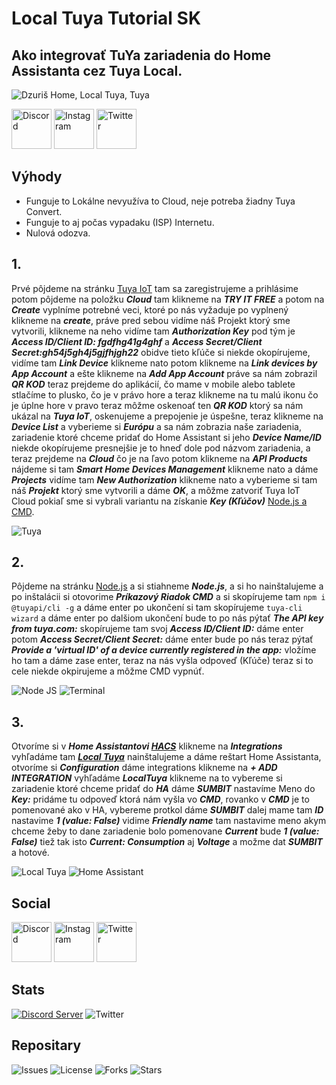 # Local Tuya Tutorial SK

## Ako integrovať TuYa zariadenia do Home Assistanta cez Tuya Local.

![Dzuriš Home, Local Tuya, Tuya](https://github.com/DzurisHome/LocalTuya/blob/main/0.1.jpg)

[<img src='https://img.icons8.com/nolan/64/discord-logo.png' alt='Discord' height='64'>](https://discord.gg/wpg5aAx) [<img src='https://img.icons8.com/nolan/64/instagram-new.png' alt='Instagram' height='64'>](https://instagram.com/milandzuris) [<img src='https://img.icons8.com/nolan/64/twitter.png' alt='Twitter' height='64'>](https://twitter.com/DzurisHome)

## Výhody
- Funguje to Lokálne nevyužíva to Cloud, neje potreba žiadny Tuya Convert.
- Funguje to aj počas vypadaku (ISP) Internetu.
- Nulová odozva.

## 1.
Prvé pôjdeme na stránku [Tuya IoT](https://iot.tuya.com/ "Tuya IoT") tam sa zaregistrujeme a prihlásime potom pôjdeme na položku *****Cloud***** tam klikneme na *****TRY IT FREE***** a potom na *****Create***** vyplníme potrebné veci, ktoré po nás vyžaduje po vyplnený klikneme na *****create*****, práve pred sebou vidíme náš Projekt ktorý sme vytvorili, klikneme na neho vidíme tam *****Authorization Key***** pod tým je *****Access ID/Client ID: fgdfhg41g4ghf***** a *****Access Secret/Client Secret:gh54j5gh4j5gjfhjgh22***** obidve tieto kľúče si niekde okopírujeme, vidíme tam *****Link Device***** klikneme nato potom klikneme na *****Link devices by App Account***** a ešte klikneme na *****Add App Account***** práve sa nám zobrazil *****QR KOD***** teraz prejdeme do aplikácií, čo mame v mobile alebo tablete stlačíme to plusko, čo je v právo hore a teraz klikneme na tu malú ikonu čo je úplne hore v pravo teraz môžme oskenoať ten *****QR KOD***** ktorý sa nám ukázal na *****Tuya IoT*****, oskenujeme a prepojenie je úspešne, teraz klikneme na *****Device List***** a vyberieme si *****Európu***** a sa nám zobrazia naše zariadenia, zariadenie ktoré chceme pridať do Home Assistant si jeho *****Device Name/ID***** niekde okopírujeme presnejšie je to hneď dole pod názvom zariadenia, a teraz prejdeme na *****Cloud***** čo je na ľavo potom klikneme na *****API Products***** nájdeme si tam *****Smart Home Devices Management***** klikneme nato a dáme *****Projects***** vidíme tam  *****New Authorization***** klikneme nato a vyberieme si tam náš *****Projekt***** ktorý sme vytvorili a dáme *****OK*****, a môžme zatvoriť Tuya IoT Cloud pokiaľ sme si vybrali variantu na získanie *****Key (Kľúčov)***** [Node.js a CMD](https://github.com/DzurisHome/LocalTuya/blob/main/README.md#2).

![Tuya](https://github.com/milandzuris/LocalTuya/blob/main/Tuya.png)

## 2.
Pôjdeme na stránku [Node.js](https://nodejs.org/en/download/ "Node.js") a si stiahneme *****Node.js*****, a si ho nainštalujeme a po inštalácii si otovorime *****Príkazový Riadok CMD***** a si skopírujeme tam `npm i @tuyapi/cli -g` a dáme enter po ukončení si tam skopírujeme `tuya-cli wizard` a dáme enter po dalšiom ukončení bude to po nás pýtať *****The API key from tuya.com:***** skopírujeme tam svoj *****Access ID/Client ID:***** dáme enter potom *****Access Secret/Client Secret:***** dáme enter bude po nás teraz pýtať *****Provide a 'virtual ID' of a device currently registered in the app:***** vložíme ho tam a dáme zase enter, teraz na nás vyšla odpoveď (Kľúče) teraz si to cele niekde okpirujeme a môžme CMD vypnúť.

![Node JS](https://github.com/DzurisHome/LocalTuya/blob/main/Node%20JS.png)    ![Terminal](https://github.com/DzurisHome/LocalTuya/blob/main/Terminal.png)

## 3.
Otvoríme si v *****Home Assistantovi [HACS](https://github.com/hacs)***** klikneme na *****Integrations***** vyhľadáme tam *****[Local Tuya](https://github.com/rospogrigio/localtuya)***** nainštalujeme a dáme reštart Home Assistanta, otvoríme si *****Configuration***** dáme integrations klikneme na *****+ ADD INTEGRATION***** vyhľadáme *****LocalTuya***** klikneme na to vybereme si zariadenie ktoré chceme pridať do *****HA***** dáme *****SUMBIT***** nastavíme Meno do *****Key:***** pridáme tu odpoveď ktorá nám vyšla vo *****CMD*****, rovanko v *****CMD***** je to pomenované ako v HA, vybereme protkol dáme *****SUMBIT***** dalej mame tam *****ID***** nastavime *****1 (value: False)***** vidime *****Friendly name***** tam nastavime meno akym chceme žeby to dane zariadenie bolo pomenovane *****Current***** bude *****1 (value: False)***** tiež tak isto *****Current: Consumption***** aj *****Voltage***** a možme dat *****SUMBIT*****  a hotové.

![Local Tuya](https://github.com/milandzuris/LocalTuya/blob/main/Local%20Tuya.png)    ![Home Assistant](https://github.com/DzurisHome/LocalTuya/blob/main/Home%20Assistant.png)

## Social
[<img src='https://img.icons8.com/nolan/64/discord-logo.png' alt='Discord' height='64'>](https://discord.gg/wpg5aAx) [<img src='https://img.icons8.com/nolan/64/instagram-new.png' alt='Instagram' height='64'>](https://instagram.com/milandzuris) [<img src='https://img.icons8.com/nolan/64/twitter.png' alt='Twitter' height='64'>](https://twitter.com/DzurisHome)

## Stats
[![Discord Server](https://discord.com/api/guilds/731017969706205264/embed.png)](https://discord.gg/wpg5aAx) ![Twitter](https://img.shields.io/twitter/follow/DzurisHome?color=00C1FF&style=for-the-badge)

## Repositary
![Issues](https://img.shields.io/github/issues/DzurisHome/LocalTuya?color=FF0000&style=for-the-badge) ![License](https://img.shields.io/github/license/DzurisHome/LocalTuya?style=for-the-badge) ![Forks](https://img.shields.io/github/forks/DzurisHome/Localtuya?style=for-the-badge) ![Stars](https://img.shields.io/github/stars/DzurisHome/LocalTuya?color=FFE400&style=for-the-badge)  
